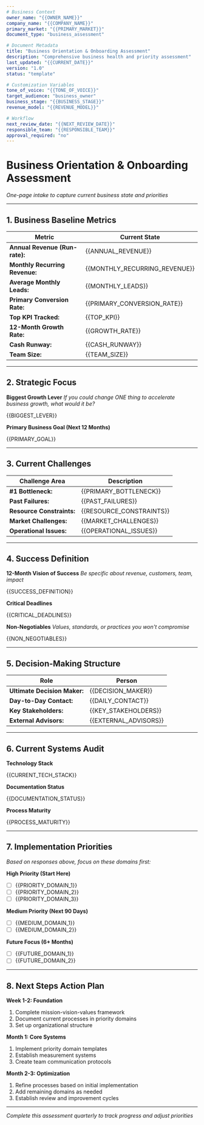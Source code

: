 ```yaml
---
# Business Context
owner_name: "{{OWNER_NAME}}"
company_name: "{{COMPANY_NAME}}"
primary_market: "{{PRIMARY_MARKET}}"
document_type: "business_assessment"

# Document Metadata
title: "Business Orientation & Onboarding Assessment"
description: "Comprehensive business health and priority assessment"
last_updated: "{{CURRENT_DATE}}"
version: "1.0"
status: "template"

# Customization Variables
tone_of_voice: "{{TONE_OF_VOICE}}"
target_audience: "business_owner"
business_stage: "{{BUSINESS_STAGE}}"
revenue_model: "{{REVENUE_MODEL}}"

# Workflow
next_review_date: "{{NEXT_REVIEW_DATE}}"
responsible_team: "{{RESPONSIBLE_TEAM}}"
approval_required: "no"
---
```


# Business Orientation & Onboarding Assessment

*One-page intake to capture current business state and priorities*

---

## 1. Business Baseline Metrics

| Metric | Current State |
|--------|---------------|
| **Annual Revenue (Run-rate):** | {{ANNUAL_REVENUE}} |
| **Monthly Recurring Revenue:** | {{MONTHLY_RECURRING_REVENUE}} |
| **Average Monthly Leads:** | {{MONTHLY_LEADS}} |
| **Primary Conversion Rate:** | {{PRIMARY_CONVERSION_RATE}} |
| **Top KPI Tracked:** | {{TOP_KPI}} |
| **12-Month Growth Rate:** | {{GROWTH_RATE}} |
| **Cash Runway:** | {{CASH_RUNWAY}} |
| **Team Size:** | {{TEAM_SIZE}} |

---

## 2. Strategic Focus

**Biggest Growth Lever**
*If you could change ONE thing to accelerate business growth, what would it be?*

{{BIGGEST_LEVER}}

**Primary Business Goal (Next 12 Months)**

{{PRIMARY_GOAL}}

---

## 3. Current Challenges

| Challenge Area | Description |
|----------------|-------------|
| **#1 Bottleneck:** | {{PRIMARY_BOTTLENECK}} |
| **Past Failures:** | {{PAST_FAILURES}} |
| **Resource Constraints:** | {{RESOURCE_CONSTRAINTS}} |
| **Market Challenges:** | {{MARKET_CHALLENGES}} |
| **Operational Issues:** | {{OPERATIONAL_ISSUES}} |

---

## 4. Success Definition

**12-Month Vision of Success**
*Be specific about revenue, customers, team, impact*

{{SUCCESS_DEFINITION}}

**Critical Deadlines**

{{CRITICAL_DEADLINES}}

**Non-Negotiables**
*Values, standards, or practices you won't compromise*

{{NON_NEGOTIABLES}}

---

## 5. Decision-Making Structure

| Role | Person |
|------|--------|
| **Ultimate Decision Maker:** | {{DECISION_MAKER}} |
| **Day-to-Day Contact:** | {{DAILY_CONTACT}} |
| **Key Stakeholders:** | {{KEY_STAKEHOLDERS}} |
| **External Advisors:** | {{EXTERNAL_ADVISORS}} |

---

## 6. Current Systems Audit

**Technology Stack**

{{CURRENT_TECH_STACK}}

**Documentation Status**

{{DOCUMENTATION_STATUS}}

**Process Maturity**

{{PROCESS_MATURITY}}

---

## 7. Implementation Priorities

*Based on responses above, focus on these domains first:*

**High Priority (Start Here)**
- [ ] {{PRIORITY_DOMAIN_1}}
- [ ] {{PRIORITY_DOMAIN_2}}
- [ ] {{PRIORITY_DOMAIN_3}}

**Medium Priority (Next 90 Days)**
- [ ] {{MEDIUM_DOMAIN_1}}
- [ ] {{MEDIUM_DOMAIN_2}}

**Future Focus (6+ Months)**
- [ ] {{FUTURE_DOMAIN_1}}
- [ ] {{FUTURE_DOMAIN_2}}

---

## 8. Next Steps Action Plan

**Week 1-2: Foundation**
1. Complete mission-vision-values framework
2. Document current processes in priority domains
3. Set up organizational structure

**Month 1: Core Systems**
1. Implement priority domain templates
2. Establish measurement systems
3. Create team communication protocols

**Month 2-3: Optimization**
1. Refine processes based on initial implementation
2. Add remaining domains as needed
3. Establish review and improvement cycles

---

*Complete this assessment quarterly to track progress and adjust priorities*